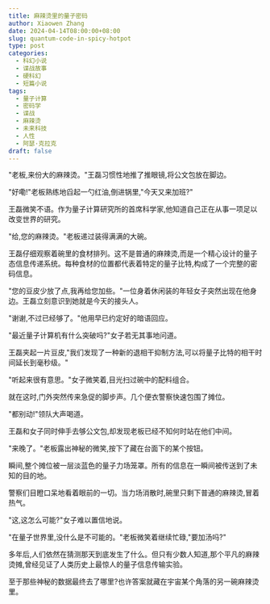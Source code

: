 ```yaml
---
title: 麻辣烫里的量子密码
author: Xiaowen Zhang
date: 2024-04-14T08:00:00+08:00
slug: quantum-code-in-spicy-hotpot
type: post
categories:
  - 科幻小说
  - 谍战故事
  - 硬科幻
  - 短篇小说
tags:
  - 量子计算
  - 密码学
  - 谍战
  - 麻辣烫
  - 未来科技
  - 人性
  - 阿瑟·克拉克
draft: false
---
```


"老板,来份大的麻辣烫。"王磊习惯性地推了推眼镜,将公文包放在脚边。

"好嘞!"老板熟练地舀起一勺红油,倒进锅里,"今天又来加班?"

王磊微笑不语。作为量子计算研究所的首席科学家,他知道自己正在从事一项足以改变世界的研究。

"给,您的麻辣烫。"老板递过装得满满的大碗。

王磊仔细观察着碗里的食材排列。这不是普通的麻辣烫,而是一个精心设计的量子态信息传递系统。每种食材的位置都代表着特定的量子比特,构成了一个完整的密码信息。

"您的豆皮少放了点,我再给您加些。"一位身着休闲装的年轻女子突然出现在他身边。王磊立刻意识到她就是今天的接头人。

"谢谢,不过已经够了。"他用早已约定好的暗语回应。

"最近量子计算机有什么突破吗?"女子若无其事地问道。

王磊夹起一片豆皮,"我们发现了一种新的退相干抑制方法,可以将量子比特的相干时间延长到毫秒级。"

"听起来很有意思。"女子微笑着,目光扫过碗中的配料组合。

就在这时,门外突然传来急促的脚步声。几个便衣警察快速包围了摊位。

"都别动!"领队大声喝道。

王磊和女子同时伸手去够公文包,却发现老板已经不知何时站在他们中间。

"来晚了。"老板露出神秘的微笑,按下了藏在台面下的某个按钮。

瞬间,整个摊位被一层淡蓝色的量子力场笼罩。所有的信息在一瞬间被传送到了未知的目的地。

警察们目瞪口呆地看着眼前的一切。当力场消散时,碗里只剩下普通的麻辣烫,冒着热气。

"这,这怎么可能?"女子难以置信地说。

"在量子世界里,没什么是不可能的。"老板微笑着继续忙碌,"要加汤吗?"

多年后,人们依然在猜测那天到底发生了什么。但只有少数人知道,那个平凡的麻辣烫摊,曾经见证了人类历史上最惊人的量子信息传输实验。

至于那些神秘的数据最终去了哪里?也许答案就藏在宇宙某个角落的另一碗麻辣烫里。